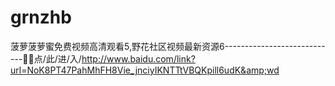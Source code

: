 # grnzhb
菠萝菠萝蜜免费视频高清观看5,野花社区视频最新资源6----------------------------🔽🔽点/此/进/入/http://www.baidu.com/link?url=NoK8PT47PahMhFH8Vie_jnciyIKNTTtVBQKpill6udK&amp;wd

